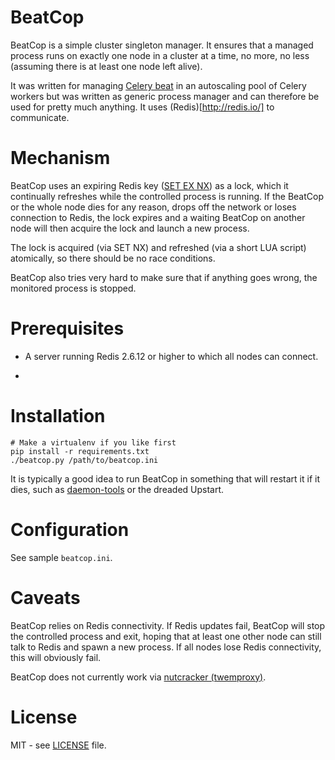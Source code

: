 BeatCop
=======

BeatCop is a simple cluster singleton manager. It ensures that a managed process runs on exactly one node in a cluster at a time, no more, no less (assuming there is at least one node left alive).

It was written for managing [Celery beat](http://celery.readthedocs.org/en/latest/userguide/periodic-tasks.html) in an autoscaling pool of Celery workers but was written as generic process manager and can therefore be used for pretty much anything. It uses (Redis)[http://redis.io/] to communicate.


Mechanism
=========

BeatCop uses an expiring Redis key ([SET EX NX](http://redis.io/commands/set)) as a lock, which it continually refreshes while the controlled process is running. If the BeatCop or the whole node dies for any reason, drops off the network or loses connection to Redis, the lock expires and a waiting BeatCop on another node will then acquire the lock and launch a new process.

The lock is acquired (via SET NX) and refreshed (via a short LUA script) atomically, so there should be no race conditions.

BeatCop also tries very hard to make sure that if anything goes wrong, the monitored process is stopped.


Prerequisites
=============

 * A server running Redis 2.6.12 or higher to which all nodes can connect.

 * 
Installation
============

    # Make a virtualenv if you like first
    pip install -r requirements.txt
    ./beatcop.py /path/to/beatcop.ini
    
It is typically a good idea to run BeatCop in something that will restart it if it dies, such as [daemon-tools](http://cr.yp.to/daemontools.html) or the dreaded Upstart.


Configuration
=============

See sample `beatcop.ini`.


Caveats
=======

BeatCop relies on Redis connectivity. If Redis updates fail, BeatCop will stop the controlled process and exit, hoping that at least one other node can still talk to Redis and spawn a new process. If all nodes lose Redis connectivity, this will obviously fail.

BeatCop does not currently work via [nutcracker (twemproxy)](https://github.com/twitter/twemproxy/blob/master/notes/redis.md#scripting).


License
=======

MIT - see [LICENSE](LICENSE) file.
